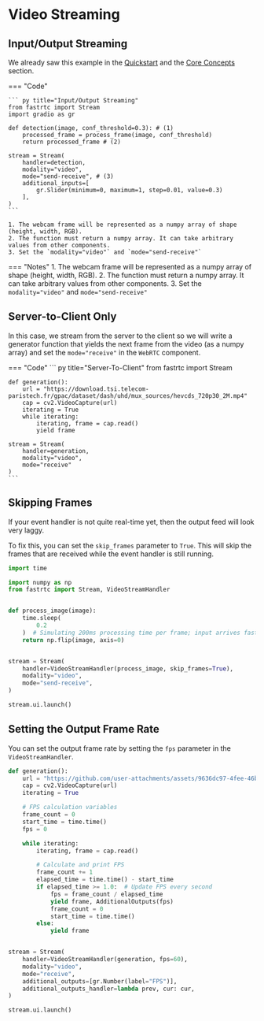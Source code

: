 # Video Streaming

## Input/Output Streaming

We already saw this example in the [Quickstart](../../#quickstart) and the [Core Concepts](../streams) section.

=== "Code"
    
    ``` py title="Input/Output Streaming"
    from fastrtc import Stream
    import gradio as gr

    def detection(image, conf_threshold=0.3): # (1)
        processed_frame = process_frame(image, conf_threshold)
        return processed_frame # (2)

    stream = Stream(
        handler=detection,
        modality="video",
        mode="send-receive", # (3)
        additional_inputs=[
            gr.Slider(minimum=0, maximum=1, step=0.01, value=0.3)
        ],
    )
    ```

    1. The webcam frame will be represented as a numpy array of shape (height, width, RGB).
    2. The function must return a numpy array. It can take arbitrary values from other components.
    3. Set the `modality="video"` and `mode="send-receive"`
=== "Notes"
    1. The webcam frame will be represented as a numpy array of shape (height, width, RGB).
    2. The function must return a numpy array. It can take arbitrary values from other components.
    3. Set the `modality="video"` and `mode="send-receive"`

## Server-to-Client Only

In this case, we stream from the server to the client so we will write a generator function that yields the next frame from the video (as a numpy array)
and set the `mode="receive"` in the `WebRTC` component.

=== "Code"
    ``` py title="Server-To-Client"
    from fastrtc import Stream

    def generation():
        url = "https://download.tsi.telecom-paristech.fr/gpac/dataset/dash/uhd/mux_sources/hevcds_720p30_2M.mp4"
        cap = cv2.VideoCapture(url)
        iterating = True
        while iterating:
            iterating, frame = cap.read()
            yield frame

    stream = Stream(
        handler=generation,
        modality="video",
        mode="receive"
    )
    ```

## Skipping Frames

If your event handler is not quite real-time yet, then the output feed will look very laggy.

To fix this, you can set the `skip_frames` parameter to `True`. This will skip the frames that are received while the event handler is still running.

``` py title="Skipping Frames"
import time

import numpy as np
from fastrtc import Stream, VideoStreamHandler


def process_image(image):
    time.sleep(
        0.2
    )  # Simulating 200ms processing time per frame; input arrives faster (30 FPS).
    return np.flip(image, axis=0)


stream = Stream(
    handler=VideoStreamHandler(process_image, skip_frames=True),
    modality="video",
    mode="send-receive",
)

stream.ui.launch()
```

## Setting the Output Frame Rate

You can set the output frame rate by setting the `fps` parameter in the `VideoStreamHandler`.

``` py title="Setting the Output Frame Rate"
def generation():
    url = "https://github.com/user-attachments/assets/9636dc97-4fee-46bb-abb8-b92e69c08c71"
    cap = cv2.VideoCapture(url)
    iterating = True

    # FPS calculation variables
    frame_count = 0
    start_time = time.time()
    fps = 0

    while iterating:
        iterating, frame = cap.read()

        # Calculate and print FPS
        frame_count += 1
        elapsed_time = time.time() - start_time
        if elapsed_time >= 1.0:  # Update FPS every second
            fps = frame_count / elapsed_time
            yield frame, AdditionalOutputs(fps)
            frame_count = 0
            start_time = time.time()
        else:
            yield frame


stream = Stream(
    handler=VideoStreamHandler(generation, fps=60),
    modality="video",
    mode="receive",
    additional_outputs=[gr.Number(label="FPS")],
    additional_outputs_handler=lambda prev, cur: cur,
)

stream.ui.launch()
```
